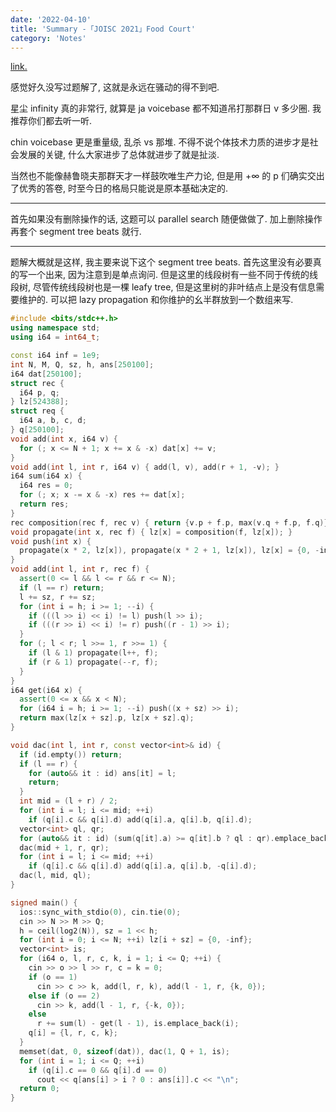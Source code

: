 ```yaml
---
date: '2022-04-10'
title: 'Summary -「JOISC 2021」Food Court'
category: 'Notes'
---
```


[link.](https://loj.ac/p/3489)

感觉好久没写过题解了, 这就是永远在骚动的得不到吧.

星尘 infinity 真的非常行, 就算是 ja voicebase 都不知道吊打那群日 v 多少圈. 我推荐你们都去听一听.

chin voicebase 更是重量级, 乱杀 vs 那堆. 不得不说个体技术力质的进步才是社会发展的关键, 什么大家进步了总体就进步了就是扯淡.

当然也不能像赫鲁晓夫那群天才一样鼓吹唯生产力论, 但是用 $+\infty$ 的 p 们确实交出了优秀的答卷, 时至今日的格局只能说是原本基础决定的.

---

首先如果没有删除操作的话, 这题可以 parallel search 随便做做了. 加上删除操作再套个 segment tree beats 就行.

---

题解大概就是这样, 我主要来说下这个 segment tree beats. 首先这里没有必要真的写一个出来, 因为注意到是单点询问. 但是这里的线段树有一些不同于传统的线段树, 尽管传统线段树也是一棵 leafy tree, 但是这里树的非叶结点上是没有信息需要维护的. 可以把 lazy propagation 和你维护的幺半群放到一个数组来写.

```cpp
#include <bits/stdc++.h>
using namespace std;
using i64 = int64_t;

const i64 inf = 1e9;
int N, M, Q, sz, h, ans[250100];
i64 dat[250100];
struct rec {
  i64 p, q;
} lz[524388];
struct req {
  i64 a, b, c, d;
} q[250100];
void add(int x, i64 v) {
  for (; x <= N + 1; x += x & -x) dat[x] += v;
}
void add(int l, int r, i64 v) { add(l, v), add(r + 1, -v); }
i64 sum(i64 x) {
  i64 res = 0;
  for (; x; x -= x & -x) res += dat[x];
  return res;
}
rec composition(rec f, rec v) { return {v.p + f.p, max(v.q + f.p, f.q)}; }
void propagate(int x, rec f) { lz[x] = composition(f, lz[x]); }
void push(int x) {
  propagate(x * 2, lz[x]), propagate(x * 2 + 1, lz[x]), lz[x] = {0, -inf};
}
void add(int l, int r, rec f) {
  assert(0 <= l && l <= r && r <= N);
  if (l == r) return;
  l += sz, r += sz;
  for (int i = h; i >= 1; --i) {
    if (((l >> i) << i) != l) push(l >> i);
    if (((r >> i) << i) != r) push((r - 1) >> i);
  }
  for (; l < r; l >>= 1, r >>= 1) {
    if (l & 1) propagate(l++, f);
    if (r & 1) propagate(--r, f);
  }
}
i64 get(i64 x) {
  assert(0 <= x && x < N);
  for (i64 i = h; i >= 1; --i) push((x + sz) >> i);
  return max(lz[x + sz].p, lz[x + sz].q);
}

void dac(int l, int r, const vector<int>& id) {
  if (id.empty()) return;
  if (l == r) {
    for (auto&& it : id) ans[it] = l;
    return;
  }
  int mid = (l + r) / 2;
  for (int i = l; i <= mid; ++i)
    if (q[i].c && q[i].d) add(q[i].a, q[i].b, q[i].d);
  vector<int> ql, qr;
  for (auto&& it : id) (sum(q[it].a) >= q[it].b ? ql : qr).emplace_back(it);
  dac(mid + 1, r, qr);
  for (int i = l; i <= mid; ++i)
    if (q[i].c && q[i].d) add(q[i].a, q[i].b, -q[i].d);
  dac(l, mid, ql);
}

signed main() {
  ios::sync_with_stdio(0), cin.tie(0);
  cin >> N >> M >> Q;
  h = ceil(log2(N)), sz = 1 << h;
  for (int i = 0; i <= N; ++i) lz[i + sz] = {0, -inf};
  vector<int> is;
  for (i64 o, l, r, c, k, i = 1; i <= Q; ++i) {
    cin >> o >> l >> r, c = k = 0;
    if (o == 1)
      cin >> c >> k, add(l, r, k), add(l - 1, r, {k, 0});
    else if (o == 2)
      cin >> k, add(l - 1, r, {-k, 0});
    else
      r += sum(l) - get(l - 1), is.emplace_back(i);
    q[i] = {l, r, c, k};
  }
  memset(dat, 0, sizeof(dat)), dac(1, Q + 1, is);
  for (int i = 1; i <= Q; ++i)
    if (q[i].c == 0 && q[i].d == 0)
      cout << q[ans[i] > i ? 0 : ans[i]].c << "\n";
  return 0;
}
```